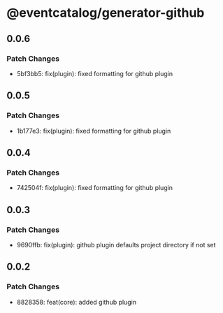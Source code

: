 # @eventcatalog/generator-github

## 0.0.6

### Patch Changes

- 5bf3bb5: fix(plugin): fixed formatting for github plugin

## 0.0.5

### Patch Changes

- 1b177e3: fix(plugin): fixed formatting for github plugin

## 0.0.4

### Patch Changes

- 742504f: fix(plugin): fixed formatting for github plugin

## 0.0.3

### Patch Changes

- 9690ffb: fix(plugin): github plugin defaults project directory if not set

## 0.0.2

### Patch Changes

- 8828358: feat(core): added github plugin
